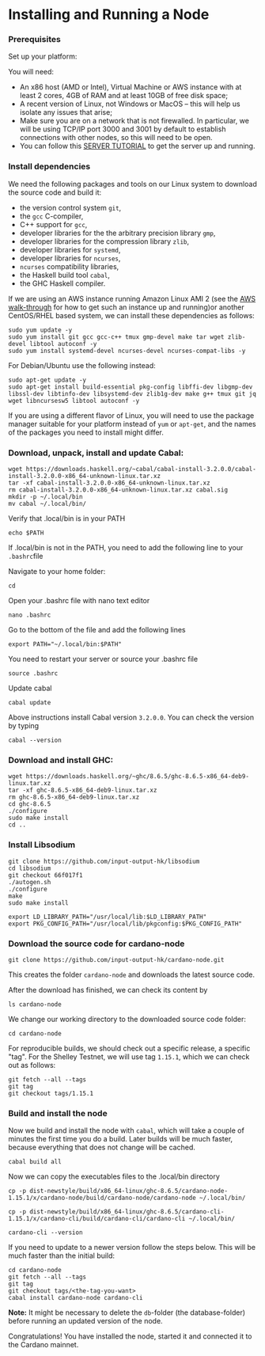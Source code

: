 # Installing and Running a Node

### Prerequisites

Set up your platform:

You will need:

* An x86 host \(AMD or Intel\), Virtual Machine or AWS instance with at least 2 cores, 4GB of RAM and at least 10GB of free disk space;
* A recent version of Linux, not Windows or MacOS – this will help us isolate any issues that arise;
* Make sure you are on a network that is not firewalled. In particular, we will be using TCP/IP port 3000 and 3001 by default to establish connections with other nodes, so this will need to be open.
* You can follow this [SERVER TUTORIAL](aws.md) to get the server up and running.

### Install dependencies

We need the following packages and tools on our Linux system to download the source code and build it:

* the version control system `git`,
* the `gcc` C-compiler,
* C++ support for `gcc`,
* developer libraries for the the arbitrary precision library `gmp`,
* developer libraries for the compression library `zlib`,
* developer libraries for `systemd`,
* developer libraries for `ncurses`,
* `ncurses` compatibility libraries,
* the Haskell build tool `cabal`,
* the GHC Haskell compiler.

If we are using an AWS instance running Amazon Linux AMI 2 \(see the [AWS walk-through](https://github.com/carloslodelar/SPO/tree/baec64ba9efba39d4b60b7824fb4d7b962f2c3e7/getting-started/000_AWS.md) for how to get such an instance up and running\)or another CentOS/RHEL based system, we can install these dependencies as follows:

```text
sudo yum update -y
sudo yum install git gcc gcc-c++ tmux gmp-devel make tar wget zlib-devel libtool autoconf -y
sudo yum install systemd-devel ncurses-devel ncurses-compat-libs -y
```

For Debian/Ubuntu use the following instead:

```text
sudo apt-get update -y
sudo apt-get install build-essential pkg-config libffi-dev libgmp-dev libssl-dev libtinfo-dev libsystemd-dev zlib1g-dev make g++ tmux git jq wget libncursesw5 libtool autoconf -y
```

If you are using a different flavor of Linux, you will need to use the package manager suitable for your platform instead of `yum` or `apt-get`, and the names of the packages you need to install might differ.

### Download, unpack, install and update Cabal:

```text
wget https://downloads.haskell.org/~cabal/cabal-install-3.2.0.0/cabal-install-3.2.0.0-x86_64-unknown-linux.tar.xz
tar -xf cabal-install-3.2.0.0-x86_64-unknown-linux.tar.xz
rm cabal-install-3.2.0.0-x86_64-unknown-linux.tar.xz cabal.sig
mkdir -p ~/.local/bin
mv cabal ~/.local/bin/
```

Verify that .local/bin is in your PATH

```text
echo $PATH
```

If .local/bin is not in the PATH, you need to add the following line to  your `.bashrc`file

Navigate to your home folder:

```text
cd
```

Open your .bashrc file with nano text editor

```text
nano .bashrc
```

Go to the bottom of the file and add the following lines

```text
export PATH="~/.local/bin:$PATH"
```

You need to restart your server or source your .bashrc file

```text
source .bashrc
```

Update cabal

```text
cabal update
```

Above instructions install Cabal version `3.2.0.0`. You can check the version by typing

```text
cabal --version
```

### Download and install GHC:

```text
wget https://downloads.haskell.org/~ghc/8.6.5/ghc-8.6.5-x86_64-deb9-linux.tar.xz
tar -xf ghc-8.6.5-x86_64-deb9-linux.tar.xz
rm ghc-8.6.5-x86_64-deb9-linux.tar.xz
cd ghc-8.6.5
./configure
sudo make install
cd ..
```

### Install Libsodium

```text
git clone https://github.com/input-output-hk/libsodium
cd libsodium
git checkout 66f017f1
./autogen.sh
./configure
make
sudo make install

export LD_LIBRARY_PATH="/usr/local/lib:$LD_LIBRARY_PATH"
export PKG_CONFIG_PATH="/usr/local/lib/pkgconfig:$PKG_CONFIG_PATH"

```

### Download the source code for cardano-node

```text
git clone https://github.com/input-output-hk/cardano-node.git
```

This creates the folder `cardano-node`  and downloads the latest source code.

After the download has finished, we can check its content by

```text
ls cardano-node
```

We change our working directory to the downloaded source code folder:

```text
cd cardano-node
```

For reproducible builds, we should check out a specific release, a specific "tag". For the Shelley Testnet, we will use tag `1.15.1`, which we can check out as follows:

```text
git fetch --all --tags
git tag
git checkout tags/1.15.1
```

### Build and install the node

Now we build and install the node with `cabal`, which will take a couple of minutes the first time you do a build. Later builds will be much faster, because everything that does not change will be cached.

```text
cabal build all 
```

Now we can copy the executables files to the .local/bin directory

```text
cp -p dist-newstyle/build/x86_64-linux/ghc-8.6.5/cardano-node-1.15.1/x/cardano-node/build/cardano-node/cardano-node ~/.local/bin/
```

```text
cp -p dist-newstyle/build/x86_64-linux/ghc-8.6.5/cardano-cli-1.15.1/x/cardano-cli/build/cardano-cli/cardano-cli ~/.local/bin/
```

```text
cardano-cli --version
```

If you need to update to a newer version follow the steps below. This will be much faster than the initial build:

```text
cd cardano-node
git fetch --all --tags
git tag
git checkout tags/<the-tag-you-want>
cabal install cardano-node cardano-cli
```

**Note:** It might be necessary to delete the `db`-folder \(the database-folder\) before running an updated version of the node.

Congratulations! You have installed the node, started it and connected it to the Cardano mainnet.

